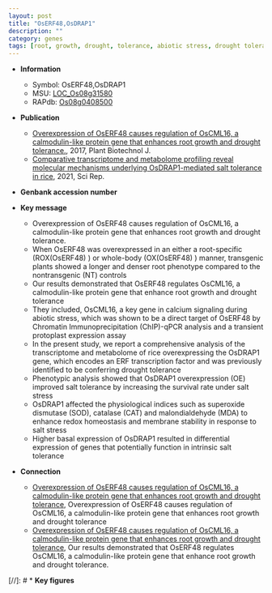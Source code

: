 ```yaml
---
layout: post
title: "OsERF48,OsDRAP1"
description: ""
category: genes
tags: [root, growth, drought, tolerance, abiotic stress, drought tolerance, biotic stress, calcium, transcription factor, salt, salt tolerance, salt stress, stress, homeostasis, redox homeostasis]
---
```


* **Information**  
    + Symbol: OsERF48,OsDRAP1  
    + MSU: [LOC_Os08g31580](http://rice.plantbiology.msu.edu/cgi-bin/ORF_infopage.cgi?orf=LOC_Os08g31580)  
    + RAPdb: [Os08g0408500](http://rapdb.dna.affrc.go.jp/viewer/gbrowse_details/irgsp1?name=Os08g0408500)  

* **Publication**  
    + [Overexpression of OsERF48 causes regulation of OsCML16, a calmodulin-like protein gene that enhances root growth and drought tolerance.](http://www.ncbi.nlm.nih.gov/pubmed?term=Overexpression+of+OsERF48+causes+regulation+of+OsCML16,+a+calmodulin-like+protein+gene+that+enhances+root+growth+and+drought+tolerance.%5BTitle%5D), 2017, Plant Biotechnol J.
    + [Comparative transcriptome and metabolome profiling reveal molecular mechanisms underlying OsDRAP1-mediated salt tolerance in rice](http://www.ncbi.nlm.nih.gov/pubmed?term=Comparative+transcriptome+and+metabolome+profiling+reveal+molecular+mechanisms+underlying+OsDRAP1-mediated+salt+tolerance+in+rice%5BTitle%5D), 2021, Sci Rep.

* **Genbank accession number**  

* **Key message**  
    + Overexpression of OsERF48 causes regulation of OsCML16, a calmodulin-like protein gene that enhances root growth and drought tolerance.
    + When OsERF48 was overexpressed in an either a root-specific (ROX(OsERF48) ) or whole-body (OX(OsERF48) ) manner, transgenic plants showed a longer and denser root phenotype compared to the nontransgenic (NT) controls
    + Our results demonstrated that OsERF48 regulates OsCML16, a calmodulin-like protein gene that enhance root growth and drought tolerance
    + They included, OsCML16, a key gene in calcium signaling during abiotic stress, which was shown to be a direct target of OsERF48 by Chromatin Immunoprecipitation (ChIP)-qPCR analysis and a transient protoplast expression assay
    + In the present study, we report a comprehensive analysis of the transcriptome and metabolome of rice overexpressing the OsDRAP1 gene, which encodes an ERF transcription factor and was previously identified to be conferring drought tolerance
    + Phenotypic analysis showed that OsDRAP1 overexpression (OE) improved salt tolerance by increasing the survival rate under salt stress
    + OsDRAP1 affected the physiological indices such as superoxide dismutase (SOD), catalase (CAT) and malondialdehyde (MDA) to enhance redox homeostasis and membrane stability in response to salt stress
    + Higher basal expression of OsDRAP1 resulted in differential expression of genes that potentially function in intrinsic salt tolerance

* **Connection**  
    + [Overexpression of OsERF48 causes regulation of OsCML16, a calmodulin-like protein gene that enhances root growth and drought tolerance](http://www.ncbi.nlm.nih.gov/pubmed?term=Overexpression+of+OsERF48+causes+regulation+of+OsCML16,+a+calmodulin-like+protein+gene+that+enhances+root+growth+and+drought+tolerance%5BTitle%5D), Overexpression of OsERF48 causes regulation of OsCML16, a calmodulin-like protein gene that enhances root growth and drought tolerance
    + [Overexpression of OsERF48 causes regulation of OsCML16, a calmodulin-like protein gene that enhances root growth and drought tolerance](http://www.ncbi.nlm.nih.gov/pubmed?term=Overexpression+of+OsERF48+causes+regulation+of+OsCML16,+a+calmodulin-like+protein+gene+that+enhances+root+growth+and+drought+tolerance%5BTitle%5D), Our results demonstrated that OsERF48 regulates OsCML16, a calmodulin-like protein gene that  enhance root growth and drought tolerance.

[//]: # * **Key figures**  


